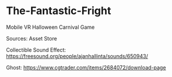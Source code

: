 # The-Fantastic-Fright
Mobile VR Halloween Carnival Game

Sources:
Asset Store

Collectible Sound Effect: https://freesound.org/people/ajanhallinta/sounds/650943/

Ghost: https://www.cgtrader.com/items/2684072/download-page
